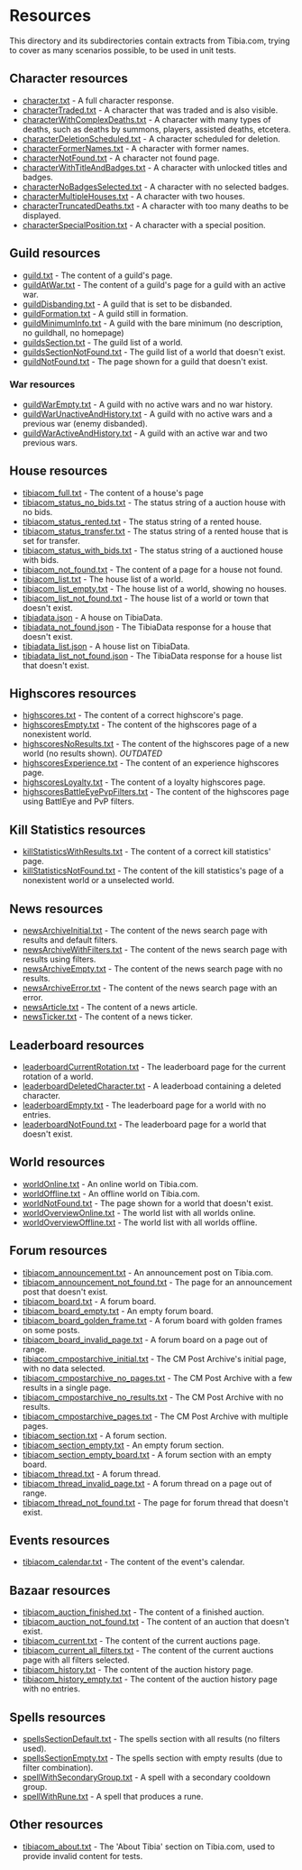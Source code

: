 # Resources
This directory and its subdirectories contain extracts from Tibia.com,
trying to cover as many scenarios possible, to be used in unit tests.

## Character resources
- [character.txt](character/character.txt) - A full character response.
- [characterTraded.txt](character/characterTraded.txt) - A character that was traded and is also visible.
- [characterWithComplexDeaths.txt](character/characterWithComplexDeaths.txt) - A character with many types of deaths, such as deaths by summons, players, assisted deaths, etcetera.
- [characterDeletionScheduled.txt](character/characterDeletionScheduled.txt) - A character scheduled for deletion.
- [characterFormerNames.txt](character/characterFormerNames.txt) - A character with former names.
- [characterNotFound.txt](character/characterNotFound.txt) - A character not found page.
- [characterWithTitleAndBadges.txt](character/characterWithTitleAndBadges.txt) - A character with unlocked titles and badges.
- [characterNoBadgesSelected.txt](character/characterNoBadgesSelected.txt) - A character with no selected badges.
- [characterMultipleHouses.txt](character/characterMultipleHouses.txt) - A character with two houses.
- [characterTruncatedDeaths.txt](character/characterTruncatedDeaths.txt) - A character with too many deaths to be displayed.
- [characterSpecialPosition.txt](character/characterSpecialPosition.txt) - A character with a special position.


## Guild resources
- [guild.txt](guild/guild.txt) - The content of a guild's page.
- [guildAtWar.txt](guild/guildAtWar.txt) - The content of a guild's page for a guild with an active war.
- [guildDisbanding.txt](guild/guildDisbanding.txt) - A guild that is set to be disbanded.
- [guildFormation.txt](guild/guildFormation.txt) - A guild still in formation.
- [guildMinimumInfo.txt](guild/guildMinimumInfo.txt) - A guild with the bare minimum (no description, no guildhall, no homepage)
- [guildsSection.txt](guild/guildsSection.txt) - The guild list of a world.
- [guildsSectionNotFound.txt](guild/guildsSectionNotFound.txt) - The guild list of a world that doesn't exist.
- [guildNotFound.txt](guild/guildNotFound.txt) - The page shown for a guild that doesn't exist.
 
### War resources

- [guildWarEmpty.txt](guild/wars/guildWarEmpty.txt) - A guild with no active wars and no war history.
- [guildWarUnactiveAndHistory.txt](guild/wars/guildWarUnactiveAndHistory.txt) - A guild with no active wars and a previous war (enemy disbanded).
- [guildWarActiveAndHistory.txt](guild/wars/guildWarActiveAndHistory.txt) - A guild with an active war and two previous wars.

## House resources
- [tibiacom_full.txt](house/tibiacom_full.txt) - The content of a house's page
- [tibiacom_status_no_bids.txt](house/tibiacom_status_no_bids.txt) - The status string of a auction house with no bids.
- [tibiacom_status_rented.txt](house/tibiacom_status_rented.txt) - The status string of a rented house.
- [tibiacom_status_transfer.txt](house/tibiacom_status_transfer.txt) - The status string of a rented house that is set
 for transfer.
- [tibiacom_status_with_bids.txt](house/tibiacom_status_with_bids.txt) - The status string of a auctioned house with
 bids.
- [tibiacom_not_found.txt](house/tibiacom_not_found.txt) - The content of a page for a house not found.
- [tibiacom_list.txt](house/tibiacom_list.txt) - The house list of a world.
- [tibiacom_list_empty.txt](house/tibiacom_list_empty.txt) - The house list of a world, showing no houses.
- [tibiacom_list_not_found.txt](house/tibiacom_list_not_found.txt) - The house list of a world or town that doesn't 
exist.
- [tibiadata.json](house/tibiadata.json) - A house on TibiaData.
- [tibiadata_not_found.json](house/tibiadata_not_found.json) - The TibiaData response for a house that doesn't exist.
- [tibiadata_list.json](house/tibiadata_list.json) - A house list on TibiaData.
- [tibiadata_list_not_found.json](house/tibiadata_list_not_found.json) - The TibiaData response for a house list that
doesn't exist.

## Highscores resources
- [highscores.txt](highscores/highscores.txt) - The content of a correct highscore's page.
- [highscoresEmpty.txt](highscores/highscoresEmpty.txt) - The content of the highscores page of a nonexistent world.
- [highscoresNoResults.txt](highscores/highscoresNoResults.txt) - The content of the highscores page of a new world (no results shown). _OUTDATED_
- [highscoresExperience.txt](highscores/highscoresExperience.txt) - The content of an experience highscores page.
- [highscoresLoyalty.txt](highscores/highscoresLoyalty.txt) - The content of a loyalty highscores page.
- [highscoresBattleEyePvpFilters.txt](highscores/highscoresBattleEyePvpFilters.txt) - The content of the highscores page using BattlEye and PvP filters.


## Kill Statistics resources
- [killStatisticsWithResults.txt](killStatistics/killStatisticsWithResults.txt) - The content of a correct kill statistics' page.
- [killStatisticsNotFound.txt](killStatistics/killStatisticsNotFound.txt) - The content of the kill statistics's page of a 
nonexistent world or a unselected world.

## News resources
- [newsArchiveInitial.txt](news/newsArchiveInitial.txt) - The content of the news search page with results and default filters.
- [newsArchiveWithFilters.txt](news/newsArchiveWithFilters.txt) - The content of the news search page with results using filters.
- [newsArchiveEmpty.txt](news/newsArchiveEmpty.txt) - The content of the news search page with no results.
- [newsArchiveError.txt](news/newsArchiveError.txt) - The content of the news search page with an error.
- [newsArticle.txt](news/newsArticle.txt) - The content of a news article.
- [newsTicker.txt](news/newsTicker.txt) - The content of a news ticker.

## Leaderboard resources
- [leaderboardCurrentRotation.txt](leaderboards/leaderboardCurrentRotation.txt) - The leaderboard page for the current rotation of a world.
- [leaderboardDeletedCharacter.txt](leaderboards/leaderboardDeletedCharacter.txt) - A leaderboad containing a deleted character.
- [leaderboardEmpty.txt](leaderboards/leaderboardEmpty.txt) - The leaderboard page for a world with no entries.
- [leaderboardNotFound.txt](leaderboards/leaderboardNotFound.txt) - The leaderboard page for a world that doesn't exist.

## World resources
 - [worldOnline.txt](world/worldOnline.txt) - An online world on Tibia.com.
 - [worldOffline.txt](world/worldOffline.txt) - An offline world on Tibia.com.
 - [worldNotFound.txt](world/worldNotFound.txt) - The page shown for a world that doesn't exist.
 - [worldOverviewOnline.txt](world/worldOverviewOnline.txt) - The world list with all worlds online.
 - [worldOverviewOffline.txt](world/worldOverviewOffline.txt) - The world list with all worlds offline.

## Forum resources
- [tibiacom_announcement.txt](forums/tibiacom_announcement.txt) - An announcement post on Tibia.com.
- [tibiacom_announcement_not_found.txt](forums/tibiacom_announcement_not_found.txt) - The page for an announcement post that doesn't exist.
- [tibiacom_board.txt](forums/tibiacom_board.txt) - A forum board.
- [tibiacom_board_empty.txt](forums/tibiacom_board_empty.txt) - An empty forum board.
- [tibiacom_board_golden_frame.txt](forums/tibiacom_board_golden_frame.txt) - A forum board with golden frames on some posts.
- [tibiacom_board_invalid_page.txt](forums/tibiacom_board_invalid_page.txt) - A forum board on a page out of range.
- [tibiacom_cmpostarchive_initial.txt](forums/tibiacom_cmpostarchive_initial.txt) - The CM Post Archive's initial page, with no data selected.
- [tibiacom_cmpostarchive_no_pages.txt](forums/tibiacom_cmpostarchive_no_pages.txt) - The CM Post Archive with a few results in a single page.
- [tibiacom_cmpostarchive_no_results.txt](forums/tibiacom_cmpostarchive_no_results.txt) - The CM Post Archive with no results.
- [tibiacom_cmpostarchive_pages.txt](forums/tibiacom_cmpostarchive_pages.txt) - The CM Post Archive with multiple pages.
- [tibiacom_section.txt](forums/tibiacom_section.txt) - A forum section.
- [tibiacom_section_empty.txt](forums/tibiacom_section_empty.txt) - An empty forum section.
- [tibiacom_section_empty_board.txt](forums/tibiacom_section_empty_board.txt) - A forum section with an empty board. 
- [tibiacom_thread.txt](forums/tibiacom_thread.txt) - A forum thread.
- [tibiacom_thread_invalid_page.txt](forums/tibiacom_thread_invalid_page.txt) - A forum thread on a page out of range.
- [tibiacom_thread_not_found.txt](forums/tibiacom_thread_not_found.txt) - The page for forum thread that doesn't exist.

## Events resources
- [tibiacom_calendar.txt](events/event_schedule.txt) - The content of the event's calendar.

## Bazaar resources
- [tibiacom_auction_finished.txt](bazaar/tibiacom_auction_finished.txt) - The content of a finished auction.
- [tibiacom_auction_not_found.txt](bazaar/tibiacom_auction_not_found.txt) - The content of an auction that doesn't exist.
- [tibiacom_current.txt](bazaar/tibiacom_current.txt) - The content of the current auctions page.
- [tibiacom_current_all_filters.txt](bazaar/tibiacom_current_all_filters.txt) - The content of the current auctions page with all filters selected.
- [tibiacom_history.txt](bazaar/tibiacom_history.txt) - The content of the auction history page.
- [tibiacom_history_empty.txt](bazaar/tibiacom_history_empty.txt) - The content of the auction history page with no entries.

 
## Spells resources
- [spellsSectionDefault.txt](spells/spellsSectionDefault.txt) - The spells section with all results (no filters used).
- [spellsSectionEmpty.txt](spells/spellsSectionEmpty.txt) - The spells section with empty results (due to filter combination).
- [spellWithSecondaryGroup.txt](spells/spellWithSecondaryGroup.txt) - A spell with a secondary cooldown group.
- [spellWithRune.txt](spells/spellWithRune.txt) - A spell that produces a rune.

 ## Other resources
 - [tibiacom_about.txt](tibiacom_about.txt) - The 'About Tibia' section on Tibia.com, used to provide invalid content 
 for tests.
